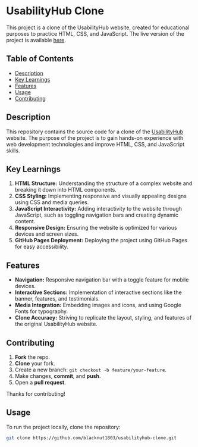 # UsabilityHub Clone

This project is a clone of the UsabilityHub website, created for educational purposes to practice HTML, CSS, and JavaScript. The live version of the project is available [here](https://blacknut1803.github.io/usabilityhub-clone/).

## Table of Contents
- [Description](#description)
- [Key Learnings](#key-learnings)
- [Features](#features)
- [Usage](#usage)
- [Contributing](#contributing)

## Description

This repository contains the source code for a clone of the [UsabilityHub](https://web.archive.org/web/20221103220334/https://usabilityhub.com/) website. The purpose of the project is to gain hands-on experience with web development technologies and improve HTML, CSS, and JavaScript skills.

## Key Learnings

1. **HTML Structure:** Understanding the structure of a complex website and breaking it down into HTML components.
2. **CSS Styling:** Implementing responsive and visually appealing designs using CSS and media queries.
3. **JavaScript Interactivity:** Adding interactivity to the website through JavaScript, such as toggling navigation bars and creating dynamic content.
4. **Responsive Design:** Ensuring the website is optimized for various devices and screen sizes.
5. **GitHub Pages Deployment:** Deploying the project using GitHub Pages for easy accessibility.

## Features

- **Navigation:** Responsive navigation bar with a toggle feature for mobile devices.
- **Interactive Sections:** Implementation of interactive sections like the banner, features, and testimonials.
- **Media Integration:** Embedding images and icons, and using Google Fonts for typography.
- **Clone Accuracy:** Striving to replicate the layout, styling, and features of the original UsabilityHub website.
## Contributing

1. **Fork** the repo.
2. **Clone** your fork.
3. Create a new branch: `git checkout -b feature/your-feature`.
4. Make changes, **commit**, and **push**.
5. Open a **pull request**.

Thanks for contributing!

## Usage

To run the project locally, clone the repository:

```bash
git clone https://github.com/blacknut1803/usabilityhub-clone.git
